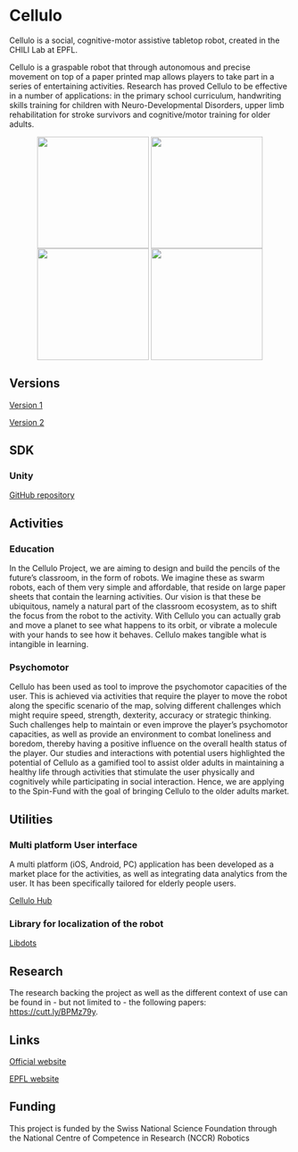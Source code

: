 # Cellulo

Cellulo is a social, cognitive-motor assistive tabletop robot, created in the CHILI Lab at EPFL. 

Cellulo is a graspable robot that through autonomous and precise movement on top of a paper printed map allows players to take part in a series of entertaining activities. Research has proved Cellulo to be effective in a number of applications: in the primary school curriculum, handwriting skills training for children with Neuro-Developmental Disorders, upper limb rehabilitation for stroke survivors and cognitive/motor training for older adults.  
<p align="center">
  <a href="url"><img src="https://user-images.githubusercontent.com/30259634/156397831-37004591-94e1-4843-bdff-60021197e6cc.png" align="center" height="200" width="200" ></a>
  <a href="url"><img src="https://user-images.githubusercontent.com/30259634/156397838-43c90ecc-feb4-4c56-b7e0-bad30f18af49.jpg" align="center" height="200" width="200" ></a>
  <a href="url"><img src="https://user-images.githubusercontent.com/30259634/156397840-b10c4da0-c7b6-4d17-8a0b-383f7c9eb5b0.jpg" align="center" height="200" width="200" ></a>
  <a href="url"><img src="https://user-images.githubusercontent.com/30259634/156397842-71da7d3c-521e-4a58-a3ac-8c925f82b1a7.jpg" align="center" height="200" width="200" ></a>
</p>


## Versions

[Version 1](https://github.com/chili-epfl/CelluloV1)

[Version 2](https://github.com/chili-epfl/CelluloV2)

## SDK

### Unity

[GitHub repository](https://github.com/chili-epfl/cellulo-unity-sdk)

## Activities

### Education

In the Cellulo Project, we are aiming to design and build the pencils of the future’s classroom, in the form of robots. We imagine these as swarm robots, each of them very simple and affordable, that reside on large paper sheets that contain the learning activities. Our vision is that these be ubiquitous, namely a natural part of the classroom ecosystem, as to shift the focus from the robot to the activity. With Cellulo you can actually grab and move a planet to see what happens to its orbit, or vibrate a molecule with your hands to see how it behaves. Cellulo makes tangible what is intangible in learning.

### Psychomotor 

Cellulo has been used as tool to improve the psychomotor capacities of the user. This is achieved via activities that require the player to move the robot along the specific scenario of the map, solving different challenges which might require speed, strength, dexterity, accuracy or strategic thinking. Such challenges help to maintain or even improve the player’s psychomotor capacities, as well as provide an environment to combat loneliness and boredom, thereby having a positive influence on the overall health status of the player. Our studies and interactions with potential users highlighted the potential of Cellulo as a gamified tool to assist older adults in maintaining a healthy life through activities that stimulate the user physically and cognitively while participating in social interaction. Hence, we are applying to the Spin-Fund with the goal of bringing Cellulo to the older adults market.


## Utilities

### Multi platform User interface

A multi platform (iOS, Android, PC) application has been developed as a market place for the activities, as well as integrating data analytics from the user. It has been specifically tailored for elderly people users.

[Cellulo Hub](https://github.com/Cellulo-Hub-Team/Hub)

### Library for localization of the robot

[Libdots](https://www.epfl.ch/labs/chili/dissemination/software/libdots/)

## Research

The research backing the project as well as the different context of use can be found in - but not limited to - the following papers: https://cutt.ly/BPMz79y.

## Links

[Official website](https://cellulo.ch/)

[EPFL website](https://www.epfl.ch/labs/chili/index-html/research/cellulo/)

## Funding
This project is funded by the Swiss National Science Foundation through the National Centre of Competence in Research (NCCR) Robotics

